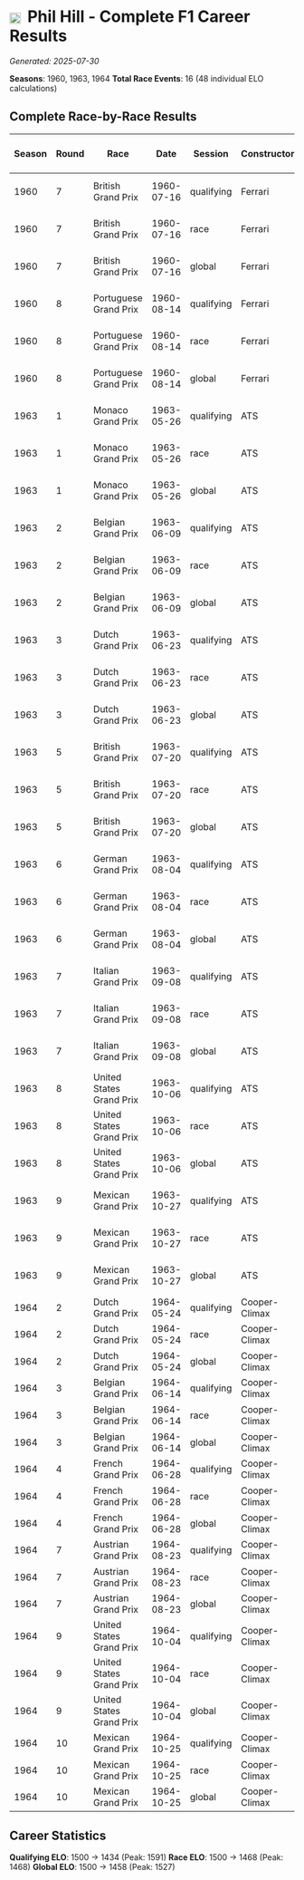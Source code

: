 # <img src="https://upload.wikimedia.org/wikipedia/commons/a/a4/Flag_of_the_United_States.svg" alt="United States" width="20" height="auto" style="vertical-align: middle; margin-right: 5px;" onerror="this.outerHTML='🇺🇸'; this.style.marginRight='5px';"/> Phil Hill - Complete F1 Career Results

*Generated: 2025-07-30*

**Seasons**: 1960, 1963, 1964
**Total Race Events**: 16 (48 individual ELO calculations)

## Complete Race-by-Race Results

| Season | Round | Race | Date | Session | Constructor | Position | Starting ELO | ELO Change | Final ELO | Teammate | Teammate Position | Teammate Starting ELO | Teammate ELO Change | Teammate Final ELO |
|--------|-------|------|------|---------|-------------|----------|--------------|------------|-----------|----------|-------------------|----------------------|---------------------|-------------------|
| 1960 | 7 | British Grand Prix | 1960-07-16 | qualifying | Ferrari | 10 | 1500 | -32 | 1468 | <img src="https://upload.wikimedia.org/wikipedia/commons/b/ba/Flag_of_Germany.svg" alt="Germany" width="20" height="auto" style="vertical-align: middle; margin-right: 5px;" onerror="this.outerHTML='🇩🇪'; this.style.marginRight='5px';"/> Wolfgang von Trips | 7 | N/A | N/A | N/A |
| 1960 | 7 | British Grand Prix | 1960-07-16 | race | Ferrari | 7 | 1500 | -32 | 1468 | <img src="https://upload.wikimedia.org/wikipedia/commons/b/ba/Flag_of_Germany.svg" alt="Germany" width="20" height="auto" style="vertical-align: middle; margin-right: 5px;" onerror="this.outerHTML='🇩🇪'; this.style.marginRight='5px';"/> Wolfgang von Trips | 6 | N/A | N/A | N/A |
| 1960 | 7 | British Grand Prix | 1960-07-16 | global | Ferrari | Q:10/R:7 | 1500 | -32 | 1468 | <img src="https://upload.wikimedia.org/wikipedia/commons/b/ba/Flag_of_Germany.svg" alt="Germany" width="20" height="auto" style="vertical-align: middle; margin-right: 5px;" onerror="this.outerHTML='🇩🇪'; this.style.marginRight='5px';"/> Wolfgang von Trips | Q:7/R:6 | N/A | N/A | N/A |
| 1960 | 8 | Portuguese Grand Prix | 1960-08-14 | qualifying | Ferrari | 10 | 1468 | -26 | 1442 | <img src="https://upload.wikimedia.org/wikipedia/commons/b/ba/Flag_of_Germany.svg" alt="Germany" width="20" height="auto" style="vertical-align: middle; margin-right: 5px;" onerror="this.outerHTML='🇩🇪'; this.style.marginRight='5px';"/> Wolfgang von Trips | 9 | N/A | N/A | N/A |
| 1960 | 8 | Portuguese Grand Prix | 1960-08-14 | race | Ferrari | DNF | 1468 | N/A | 1468 | <img src="https://upload.wikimedia.org/wikipedia/commons/b/ba/Flag_of_Germany.svg" alt="Germany" width="20" height="auto" style="vertical-align: middle; margin-right: 5px;" onerror="this.outerHTML='🇩🇪'; this.style.marginRight='5px';"/> Wolfgang von Trips | 4 | N/A | N/A | N/A |
| 1960 | 8 | Portuguese Grand Prix | 1960-08-14 | global | Ferrari | Q:10/R:DNF | 1468 | -8 | 1460 | <img src="https://upload.wikimedia.org/wikipedia/commons/b/ba/Flag_of_Germany.svg" alt="Germany" width="20" height="auto" style="vertical-align: middle; margin-right: 5px;" onerror="this.outerHTML='🇩🇪'; this.style.marginRight='5px';"/> Wolfgang von Trips | Q:9/R:4 | N/A | N/A | N/A |
| 1963 | 1 | Monaco Grand Prix | 1963-05-26 | qualifying | ATS | 0 | 1500 | -32 | 1468 | <img src="https://upload.wikimedia.org/wikipedia/commons/0/03/Flag_of_Italy.svg" alt="Italy" width="20" height="auto" style="vertical-align: middle; margin-right: 5px;" onerror="this.outerHTML='🇮🇹'; this.style.marginRight='5px';"/> Giancarlo Baghetti | 0 | N/A | N/A | N/A |
| 1963 | 1 | Monaco Grand Prix | 1963-05-26 | race | ATS | DNF | 1500 | N/A | 1500 | <img src="https://upload.wikimedia.org/wikipedia/commons/0/03/Flag_of_Italy.svg" alt="Italy" width="20" height="auto" style="vertical-align: middle; margin-right: 5px;" onerror="this.outerHTML='🇮🇹'; this.style.marginRight='5px';"/> Giancarlo Baghetti | DNF | N/A | N/A | N/A |
| 1963 | 1 | Monaco Grand Prix | 1963-05-26 | global | ATS | Q:0/R:DNF | 1500 | -10 | 1490 | <img src="https://upload.wikimedia.org/wikipedia/commons/0/03/Flag_of_Italy.svg" alt="Italy" width="20" height="auto" style="vertical-align: middle; margin-right: 5px;" onerror="this.outerHTML='🇮🇹'; this.style.marginRight='5px';"/> Giancarlo Baghetti | Q:N/A/R:DNF | N/A | N/A | N/A |
| 1963 | 2 | Belgian Grand Prix | 1963-06-09 | qualifying | ATS | 17 | 1468 | +38 | 1506 | <img src="https://upload.wikimedia.org/wikipedia/commons/0/03/Flag_of_Italy.svg" alt="Italy" width="20" height="auto" style="vertical-align: middle; margin-right: 5px;" onerror="this.outerHTML='🇮🇹'; this.style.marginRight='5px';"/> Giancarlo Baghetti | 20 | N/A | N/A | N/A |
| 1963 | 2 | Belgian Grand Prix | 1963-06-09 | race | ATS | DNF | 1500 | N/A | 1500 | <img src="https://upload.wikimedia.org/wikipedia/commons/0/03/Flag_of_Italy.svg" alt="Italy" width="20" height="auto" style="vertical-align: middle; margin-right: 5px;" onerror="this.outerHTML='🇮🇹'; this.style.marginRight='5px';"/> Giancarlo Baghetti | DNF | N/A | N/A | N/A |
| 1963 | 2 | Belgian Grand Prix | 1963-06-09 | global | ATS | Q:17/R:DNF | 1490 | +11 | 1502 | <img src="https://upload.wikimedia.org/wikipedia/commons/0/03/Flag_of_Italy.svg" alt="Italy" width="20" height="auto" style="vertical-align: middle; margin-right: 5px;" onerror="this.outerHTML='🇮🇹'; this.style.marginRight='5px';"/> Giancarlo Baghetti | Q:20/R:DNF | N/A | N/A | N/A |
| 1963 | 3 | Dutch Grand Prix | 1963-06-23 | qualifying | ATS | 13 | 1506 | +31 | 1537 | <img src="https://upload.wikimedia.org/wikipedia/commons/0/03/Flag_of_Italy.svg" alt="Italy" width="20" height="auto" style="vertical-align: middle; margin-right: 5px;" onerror="this.outerHTML='🇮🇹'; this.style.marginRight='5px';"/> Giancarlo Baghetti | 15 | N/A | N/A | N/A |
| 1963 | 3 | Dutch Grand Prix | 1963-06-23 | race | ATS | DNF | 1500 | N/A | 1500 | <img src="https://upload.wikimedia.org/wikipedia/commons/0/03/Flag_of_Italy.svg" alt="Italy" width="20" height="auto" style="vertical-align: middle; margin-right: 5px;" onerror="this.outerHTML='🇮🇹'; this.style.marginRight='5px';"/> Giancarlo Baghetti | DNF | N/A | N/A | N/A |
| 1963 | 3 | Dutch Grand Prix | 1963-06-23 | global | ATS | Q:13/R:DNF | 1502 | +9 | 1511 | <img src="https://upload.wikimedia.org/wikipedia/commons/0/03/Flag_of_Italy.svg" alt="Italy" width="20" height="auto" style="vertical-align: middle; margin-right: 5px;" onerror="this.outerHTML='🇮🇹'; this.style.marginRight='5px';"/> Giancarlo Baghetti | Q:15/R:DNF | N/A | N/A | N/A |
| 1963 | 5 | British Grand Prix | 1963-07-20 | qualifying | ATS | 0 | 1537 | +25 | 1562 | <img src="https://upload.wikimedia.org/wikipedia/commons/0/03/Flag_of_Italy.svg" alt="Italy" width="20" height="auto" style="vertical-align: middle; margin-right: 5px;" onerror="this.outerHTML='🇮🇹'; this.style.marginRight='5px';"/> Giancarlo Baghetti | 0 | N/A | N/A | N/A |
| 1963 | 5 | British Grand Prix | 1963-07-20 | race | ATS | DNF | 1500 | N/A | 1500 | <img src="https://upload.wikimedia.org/wikipedia/commons/0/03/Flag_of_Italy.svg" alt="Italy" width="20" height="auto" style="vertical-align: middle; margin-right: 5px;" onerror="this.outerHTML='🇮🇹'; this.style.marginRight='5px';"/> Giancarlo Baghetti | DNF | N/A | N/A | N/A |
| 1963 | 5 | British Grand Prix | 1963-07-20 | global | ATS | Q:0/R:DNF | 1511 | +8 | 1519 | <img src="https://upload.wikimedia.org/wikipedia/commons/0/03/Flag_of_Italy.svg" alt="Italy" width="20" height="auto" style="vertical-align: middle; margin-right: 5px;" onerror="this.outerHTML='🇮🇹'; this.style.marginRight='5px';"/> Giancarlo Baghetti | Q:N/A/R:DNF | N/A | N/A | N/A |
| 1963 | 6 | German Grand Prix | 1963-08-04 | qualifying | ATS | 0 | 1562 | -43 | 1519 | <img src="https://upload.wikimedia.org/wikipedia/commons/0/03/Flag_of_Italy.svg" alt="Italy" width="20" height="auto" style="vertical-align: middle; margin-right: 5px;" onerror="this.outerHTML='🇮🇹'; this.style.marginRight='5px';"/> Giancarlo Baghetti | 0 | N/A | N/A | N/A |
| 1963 | 6 | German Grand Prix | 1963-08-04 | race | ATS | DNF | 1500 | N/A | 1500 | <img src="https://upload.wikimedia.org/wikipedia/commons/0/03/Flag_of_Italy.svg" alt="Italy" width="20" height="auto" style="vertical-align: middle; margin-right: 5px;" onerror="this.outerHTML='🇮🇹'; this.style.marginRight='5px';"/> Giancarlo Baghetti | DNF | N/A | N/A | N/A |
| 1963 | 6 | German Grand Prix | 1963-08-04 | global | ATS | Q:0/R:DNF | 1519 | -13 | 1506 | <img src="https://upload.wikimedia.org/wikipedia/commons/0/03/Flag_of_Italy.svg" alt="Italy" width="20" height="auto" style="vertical-align: middle; margin-right: 5px;" onerror="this.outerHTML='🇮🇹'; this.style.marginRight='5px';"/> Giancarlo Baghetti | Q:N/A/R:DNF | N/A | N/A | N/A |
| 1963 | 7 | Italian Grand Prix | 1963-09-08 | qualifying | ATS | 14 | 1519 | +28 | 1548 | <img src="https://upload.wikimedia.org/wikipedia/commons/0/03/Flag_of_Italy.svg" alt="Italy" width="20" height="auto" style="vertical-align: middle; margin-right: 5px;" onerror="this.outerHTML='🇮🇹'; this.style.marginRight='5px';"/> Giancarlo Baghetti | 25 | N/A | N/A | N/A |
| 1963 | 7 | Italian Grand Prix | 1963-09-08 | race | ATS | DNF | 1500 | N/A | 1500 | <img src="https://upload.wikimedia.org/wikipedia/commons/0/03/Flag_of_Italy.svg" alt="Italy" width="20" height="auto" style="vertical-align: middle; margin-right: 5px;" onerror="this.outerHTML='🇮🇹'; this.style.marginRight='5px';"/> Giancarlo Baghetti | DNF | N/A | N/A | N/A |
| 1963 | 7 | Italian Grand Prix | 1963-09-08 | global | ATS | Q:14/R:DNF | 1506 | +8 | 1514 | <img src="https://upload.wikimedia.org/wikipedia/commons/0/03/Flag_of_Italy.svg" alt="Italy" width="20" height="auto" style="vertical-align: middle; margin-right: 5px;" onerror="this.outerHTML='🇮🇹'; this.style.marginRight='5px';"/> Giancarlo Baghetti | Q:25/R:DNF | N/A | N/A | N/A |
| 1963 | 8 | United States Grand Prix | 1963-10-06 | qualifying | ATS | 15 | 1548 | +23 | 1571 | <img src="https://upload.wikimedia.org/wikipedia/commons/0/03/Flag_of_Italy.svg" alt="Italy" width="20" height="auto" style="vertical-align: middle; margin-right: 5px;" onerror="this.outerHTML='🇮🇹'; this.style.marginRight='5px';"/> Giancarlo Baghetti | 20 | N/A | N/A | N/A |
| 1963 | 8 | United States Grand Prix | 1963-10-06 | race | ATS | DNF | 1500 | N/A | 1500 | <img src="https://upload.wikimedia.org/wikipedia/commons/0/03/Flag_of_Italy.svg" alt="Italy" width="20" height="auto" style="vertical-align: middle; margin-right: 5px;" onerror="this.outerHTML='🇮🇹'; this.style.marginRight='5px';"/> Giancarlo Baghetti | DNF | N/A | N/A | N/A |
| 1963 | 8 | United States Grand Prix | 1963-10-06 | global | ATS | Q:15/R:DNF | 1514 | +7 | 1521 | <img src="https://upload.wikimedia.org/wikipedia/commons/0/03/Flag_of_Italy.svg" alt="Italy" width="20" height="auto" style="vertical-align: middle; margin-right: 5px;" onerror="this.outerHTML='🇮🇹'; this.style.marginRight='5px';"/> Giancarlo Baghetti | Q:20/R:DNF | N/A | N/A | N/A |
| 1963 | 9 | Mexican Grand Prix | 1963-10-27 | qualifying | ATS | 17 | 1571 | +20 | 1591 | <img src="https://upload.wikimedia.org/wikipedia/commons/0/03/Flag_of_Italy.svg" alt="Italy" width="20" height="auto" style="vertical-align: middle; margin-right: 5px;" onerror="this.outerHTML='🇮🇹'; this.style.marginRight='5px';"/> Giancarlo Baghetti | 21 | N/A | N/A | N/A |
| 1963 | 9 | Mexican Grand Prix | 1963-10-27 | race | ATS | DNF | 1500 | N/A | 1500 | <img src="https://upload.wikimedia.org/wikipedia/commons/0/03/Flag_of_Italy.svg" alt="Italy" width="20" height="auto" style="vertical-align: middle; margin-right: 5px;" onerror="this.outerHTML='🇮🇹'; this.style.marginRight='5px';"/> Giancarlo Baghetti | DNF | N/A | N/A | N/A |
| 1963 | 9 | Mexican Grand Prix | 1963-10-27 | global | ATS | Q:17/R:DNF | 1521 | +6 | 1527 | <img src="https://upload.wikimedia.org/wikipedia/commons/0/03/Flag_of_Italy.svg" alt="Italy" width="20" height="auto" style="vertical-align: middle; margin-right: 5px;" onerror="this.outerHTML='🇮🇹'; this.style.marginRight='5px';"/> Giancarlo Baghetti | Q:21/R:DNF | N/A | N/A | N/A |
| 1964 | 2 | Dutch Grand Prix | 1964-05-24 | qualifying | Cooper-Climax | 9 | 1591 | -40 | 1551 | <img src="https://upload.wikimedia.org/wikipedia/commons/3/3e/Flag_of_New_Zealand.svg" alt="New Zealand" width="20" height="auto" style="vertical-align: middle; margin-right: 5px;" onerror="this.outerHTML='🇳🇿'; this.style.marginRight='5px';"/> Bruce McLaren | 5 | N/A | N/A | N/A |
| 1964 | 2 | Dutch Grand Prix | 1964-05-24 | race | Cooper-Climax | DNF | 1500 | N/A | 1500 | <img src="https://upload.wikimedia.org/wikipedia/commons/3/3e/Flag_of_New_Zealand.svg" alt="New Zealand" width="20" height="auto" style="vertical-align: middle; margin-right: 5px;" onerror="this.outerHTML='🇳🇿'; this.style.marginRight='5px';"/> Bruce McLaren | 7 | N/A | N/A | N/A |
| 1964 | 2 | Dutch Grand Prix | 1964-05-24 | global | Cooper-Climax | Q:9/R:DNF | 1527 | -12 | 1515 | <img src="https://upload.wikimedia.org/wikipedia/commons/3/3e/Flag_of_New_Zealand.svg" alt="New Zealand" width="20" height="auto" style="vertical-align: middle; margin-right: 5px;" onerror="this.outerHTML='🇳🇿'; this.style.marginRight='5px';"/> Bruce McLaren | Q:5/R:7 | N/A | N/A | N/A |
| 1964 | 3 | Belgian Grand Prix | 1964-06-14 | qualifying | Cooper-Climax | 15 | 1551 | -33 | 1518 | <img src="https://upload.wikimedia.org/wikipedia/commons/3/3e/Flag_of_New_Zealand.svg" alt="New Zealand" width="20" height="auto" style="vertical-align: middle; margin-right: 5px;" onerror="this.outerHTML='🇳🇿'; this.style.marginRight='5px';"/> Bruce McLaren | 7 | N/A | N/A | N/A |
| 1964 | 3 | Belgian Grand Prix | 1964-06-14 | race | Cooper-Climax | DNF | 1500 | N/A | 1500 | <img src="https://upload.wikimedia.org/wikipedia/commons/3/3e/Flag_of_New_Zealand.svg" alt="New Zealand" width="20" height="auto" style="vertical-align: middle; margin-right: 5px;" onerror="this.outerHTML='🇳🇿'; this.style.marginRight='5px';"/> Bruce McLaren | 2 | N/A | N/A | N/A |
| 1964 | 3 | Belgian Grand Prix | 1964-06-14 | global | Cooper-Climax | Q:15/R:DNF | 1515 | -10 | 1505 | <img src="https://upload.wikimedia.org/wikipedia/commons/3/3e/Flag_of_New_Zealand.svg" alt="New Zealand" width="20" height="auto" style="vertical-align: middle; margin-right: 5px;" onerror="this.outerHTML='🇳🇿'; this.style.marginRight='5px';"/> Bruce McLaren | Q:7/R:2 | N/A | N/A | N/A |
| 1964 | 4 | French Grand Prix | 1964-06-28 | qualifying | Cooper-Climax | 10 | 1518 | -27 | 1491 | <img src="https://upload.wikimedia.org/wikipedia/commons/3/3e/Flag_of_New_Zealand.svg" alt="New Zealand" width="20" height="auto" style="vertical-align: middle; margin-right: 5px;" onerror="this.outerHTML='🇳🇿'; this.style.marginRight='5px';"/> Bruce McLaren | 7 | N/A | N/A | N/A |
| 1964 | 4 | French Grand Prix | 1964-06-28 | race | Cooper-Climax | 7 | 1500 | -32 | 1468 | <img src="https://upload.wikimedia.org/wikipedia/commons/3/3e/Flag_of_New_Zealand.svg" alt="New Zealand" width="20" height="auto" style="vertical-align: middle; margin-right: 5px;" onerror="this.outerHTML='🇳🇿'; this.style.marginRight='5px';"/> Bruce McLaren | 6 | N/A | N/A | N/A |
| 1964 | 4 | French Grand Prix | 1964-06-28 | global | Cooper-Climax | Q:10/R:7 | 1505 | -30 | 1475 | <img src="https://upload.wikimedia.org/wikipedia/commons/3/3e/Flag_of_New_Zealand.svg" alt="New Zealand" width="20" height="auto" style="vertical-align: middle; margin-right: 5px;" onerror="this.outerHTML='🇳🇿'; this.style.marginRight='5px';"/> Bruce McLaren | Q:7/R:6 | N/A | N/A | N/A |
| 1964 | 7 | Austrian Grand Prix | 1964-08-23 | qualifying | Cooper-Climax | 20 | 1491 | -22 | 1469 | <img src="https://upload.wikimedia.org/wikipedia/commons/3/3e/Flag_of_New_Zealand.svg" alt="New Zealand" width="20" height="auto" style="vertical-align: middle; margin-right: 5px;" onerror="this.outerHTML='🇳🇿'; this.style.marginRight='5px';"/> Bruce McLaren | 9 | N/A | N/A | N/A |
| 1964 | 7 | Austrian Grand Prix | 1964-08-23 | race | Cooper-Climax | DNF | 1468 | N/A | 1468 | <img src="https://upload.wikimedia.org/wikipedia/commons/3/3e/Flag_of_New_Zealand.svg" alt="New Zealand" width="20" height="auto" style="vertical-align: middle; margin-right: 5px;" onerror="this.outerHTML='🇳🇿'; this.style.marginRight='5px';"/> Bruce McLaren | DNF | N/A | N/A | N/A |
| 1964 | 7 | Austrian Grand Prix | 1964-08-23 | global | Cooper-Climax | Q:20/R:DNF | 1475 | -7 | 1468 | <img src="https://upload.wikimedia.org/wikipedia/commons/3/3e/Flag_of_New_Zealand.svg" alt="New Zealand" width="20" height="auto" style="vertical-align: middle; margin-right: 5px;" onerror="this.outerHTML='🇳🇿'; this.style.marginRight='5px';"/> Bruce McLaren | Q:9/R:DNF | N/A | N/A | N/A |
| 1964 | 9 | United States Grand Prix | 1964-10-04 | qualifying | Cooper-Climax | 19 | 1469 | -19 | 1450 | <img src="https://upload.wikimedia.org/wikipedia/commons/3/3e/Flag_of_New_Zealand.svg" alt="New Zealand" width="20" height="auto" style="vertical-align: middle; margin-right: 5px;" onerror="this.outerHTML='🇳🇿'; this.style.marginRight='5px';"/> Bruce McLaren | 5 | N/A | N/A | N/A |
| 1964 | 9 | United States Grand Prix | 1964-10-04 | race | Cooper-Climax | DNF | 1468 | N/A | 1468 | <img src="https://upload.wikimedia.org/wikipedia/commons/3/3e/Flag_of_New_Zealand.svg" alt="New Zealand" width="20" height="auto" style="vertical-align: middle; margin-right: 5px;" onerror="this.outerHTML='🇳🇿'; this.style.marginRight='5px';"/> Bruce McLaren | DNF | N/A | N/A | N/A |
| 1964 | 9 | United States Grand Prix | 1964-10-04 | global | Cooper-Climax | Q:19/R:DNF | 1468 | -6 | 1462 | <img src="https://upload.wikimedia.org/wikipedia/commons/3/3e/Flag_of_New_Zealand.svg" alt="New Zealand" width="20" height="auto" style="vertical-align: middle; margin-right: 5px;" onerror="this.outerHTML='🇳🇿'; this.style.marginRight='5px';"/> Bruce McLaren | Q:5/R:DNF | N/A | N/A | N/A |
| 1964 | 10 | Mexican Grand Prix | 1964-10-25 | qualifying | Cooper-Climax | 15 | 1450 | -16 | 1434 | <img src="https://upload.wikimedia.org/wikipedia/commons/3/3e/Flag_of_New_Zealand.svg" alt="New Zealand" width="20" height="auto" style="vertical-align: middle; margin-right: 5px;" onerror="this.outerHTML='🇳🇿'; this.style.marginRight='5px';"/> Bruce McLaren | 10 | N/A | N/A | N/A |
| 1964 | 10 | Mexican Grand Prix | 1964-10-25 | race | Cooper-Climax | DNF | 1468 | N/A | 1468 | <img src="https://upload.wikimedia.org/wikipedia/commons/3/3e/Flag_of_New_Zealand.svg" alt="New Zealand" width="20" height="auto" style="vertical-align: middle; margin-right: 5px;" onerror="this.outerHTML='🇳🇿'; this.style.marginRight='5px';"/> Bruce McLaren | 7 | N/A | N/A | N/A |
| 1964 | 10 | Mexican Grand Prix | 1964-10-25 | global | Cooper-Climax | Q:15/R:DNF | 1462 | -5 | 1458 | <img src="https://upload.wikimedia.org/wikipedia/commons/3/3e/Flag_of_New_Zealand.svg" alt="New Zealand" width="20" height="auto" style="vertical-align: middle; margin-right: 5px;" onerror="this.outerHTML='🇳🇿'; this.style.marginRight='5px';"/> Bruce McLaren | Q:10/R:7 | N/A | N/A | N/A |

## Career Statistics

**Qualifying ELO**: 1500 → 1434 (Peak: 1591)
**Race ELO**: 1500 → 1468 (Peak: 1468)
**Global ELO**: 1500 → 1458 (Peak: 1527)
